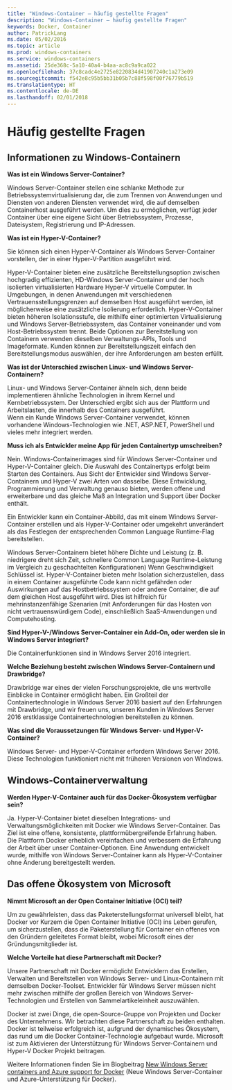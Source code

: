 ```yaml
---
title: "Windows-Container – häufig gestellte Fragen"
description: "Windows-Container – häufig gestellte Fragen"
keywords: Docker, Container
author: PatrickLang
ms.date: 05/02/2016
ms.topic: article
ms.prod: windows-containers
ms.service: windows-containers
ms.assetid: 25de368c-5a10-40a4-b4aa-ac8c9a9ca022
ms.openlocfilehash: 37c8cadc4e2725e8220834d41907240c1a273e09
ms.sourcegitcommit: f542e8c95b5bb31b05b7c88f598f00f76779b519
ms.translationtype: HT
ms.contentlocale: de-DE
ms.lasthandoff: 02/01/2018
---
```

# <a name="frequently-asked-questions"></a>Häufig gestellte Fragen

## <a name="about-windows-containers"></a>Informationen zu Windows-Containern

**Was ist ein Windows Server-Container?**

Windows Server-Container stellen eine schlanke Methode zur Betriebssystemvirtualisierung dar, die zum Trennen von Anwendungen und Diensten von anderen Diensten verwendet wird, die auf demselben Containerhost ausgeführt werden. Um dies zu ermöglichen, verfügt jeder Container über eine eigene Sicht über Betriebssystem, Prozesse, Dateisystem, Registrierung und IP-Adressen.  

**Was ist ein Hyper-V-Container?**

Sie können sich einen Hyper-V-Container als Windows Server-Container vorstellen, der in einer Hyper-V-Partition ausgeführt wird.

Hyper-V-Container bieten eine zusätzliche Bereitstellungsoption zwischen hochgradig effizienten, HD-Windows Server-Container und der hoch isolierten virtualisierten Hardware Hyper-V virtuelle Computer. In Umgebungen, in denen Anwendungen mit verschiedenen Vertrauensstellungsgrenzen auf demselben Host ausgeführt werden, ist möglicherweise eine zusätzliche Isolierung erforderlich. Hyper-V-Container bieten höheren Isolationsstufe, die mithilfe einer optimierten Virtualisierung und Windows Server-Betriebssystem, das Container voneinander und vom Host-Betriebssystem trennt. Beide Optionen zur Bereitstellung von Containern verwenden dieselben Verwaltungs-APIs, Tools und Imageformate. Kunden können zur Bereitstellungszeit einfach den Bereitstellungsmodus auswählen, der ihre Anforderungen am besten erfüllt.

**Was ist der Unterschied zwischen Linux- und Windows Server-Containern?**

Linux- und Windows Server-Container ähneln sich, denn beide implementieren ähnliche Technologien in ihrem Kernel und Kernbetriebssystem. Der Unterschied ergibt sich aus der Plattform und Arbeitslasten, die innerhalb des Containers ausgeführt.  
Wenn ein Kunde Windows Server-Container verwendet, können vorhandene Windows-Technologien wie .NET, ASP.NET, PowerShell und vieles mehr integriert werden.

**Muss ich als Entwickler meine App für jeden Containertyp umschreiben?**

Nein. Windows-Containerimages sind für Windows Server-Container und Hyper-V-Container gleich. Die Auswahl des Containertyps erfolgt beim Starten des Containers. Aus Sicht der Entwickler sind Windows Server-Containern und Hyper-V zwei Arten von dasselbe. Diese Entwicklung, Programmierung und Verwaltung genauso bieten, werden offene und erweiterbare und das gleiche Maß an Integration und Support über Docker enthält.

Ein Entwickler kann ein Container-Abbild, das mit einem Windows Server-Container erstellen und als Hyper-V-Container oder umgekehrt unverändert als das Festlegen der entsprechenden Common Language Runtime-Flag bereitstellen.

Windows Server-Containern bietet höhere Dichte und Leistung (z. B. niedrigere dreht sich Zeit, schnellere Common Language Runtime-Leistung im Vergleich zu geschachtelten Konfigurationen) Wenn Geschwindigkeit Schlüssel ist. Hyper-V-Container bieten mehr Isolation sicherzustellen, dass in einem Container ausgeführte Code kann nicht gefährden oder Auswirkungen auf das Hostbetriebssystem oder andere Container, die auf dem gleichen Host ausgeführt wird. Dies ist hilfreich für mehrinstanzenfähige Szenarien (mit Anforderungen für das Hosten von nicht vertrauenswürdigem Code), einschließlich SaaS-Anwendungen und Computehosting.

**Sind Hyper-V-/Windows Server-Container ein Add-On, oder werden sie in Windows Server integriert?**

Die Containerfunktionen sind in Windows Server 2016 integriert.  

**Welche Beziehung besteht zwischen Windows Server-Containern und Drawbridge?**

Drawbridge war eines der vielen Forschungsprojekte, die uns wertvolle Einblicke in Container ermöglicht haben.  Ein Großteil der Containertechnologie in Windows Server 2016 basiert auf den Erfahrungen mit Drawbridge, und wir freuen uns, unseren Kunden in Windows Server 2016 erstklassige Containertechnologien bereitstellen zu können.

**Was sind die Voraussetzungen für Windows Server- und Hyper-V-Container?**

Windows Server- und Hyper-V-Container erfordern Windows Server 2016. Diese Technologien funktioniert nicht mit früheren Versionen von Windows.


## <a name="windows-container-management"></a>Windows-Containerverwaltung

**Werden Hyper-V-Container auch für das Docker-Ökosystem verfügbar sein?**

Ja. Hyper-V-Container bietet dieselben Integrations- und Verwaltungsmöglichkeiten mit Docker wie Windows Server-Container.  Das Ziel ist eine offene, konsistente, plattformübergreifende Erfahrung haben.  
Die Plattform Docker erheblich vereinfachen und verbessern die Erfahrung der Arbeit über unser Container-Optionen. Eine Anwendung entwickelt wurde, mithilfe von Windows Server-Container kann als Hyper-V-Container ohne Änderung bereitgestellt werden.


## <a name="microsofts-open-ecosystem"></a>Das offene Ökosystem von Microsoft

**Nimmt Microsoft an der Open Container Initiative (OCI) teil?**

Um zu gewährleisten, dass das Paketerstellungsformat universell bleibt, hat Docker vor Kurzem die Open Container Initiative (OCI) ins Leben gerufen, um sicherzustellen, dass die Paketerstellung für Container ein offenes von den Gründern geleitetes Format bleibt, wobei Microsoft eines der Gründungsmitglieder ist.

**Welche Vorteile hat diese Partnerschaft mit Docker?**

Unsere Partnerschaft mit Docker ermöglicht Entwicklern das Erstellen, Verwalten und Bereitstellen von Windows Server- und Linux-Containern mit demselben Docker-Toolset. Entwickler für Windows Server müssen nicht mehr zwischen mithilfe der großen Bereich von Windows Server-Technologien und Erstellen von Sammelartikeleinheit auszuwählen.  

Docker ist zwei Dinge, die open-Source-Gruppe von Projekten und Docker des Unternehmens. Wir betrachten diese Partnerschaft zu beiden enthalten. Docker ist teilweise erfolgreich ist, aufgrund der dynamisches Ökosystem, das rund um die Docker Container-Technologie aufgebaut wurde. Microsoft ist zum Aktivieren der Unterstützung für Windows Server-Containern und Hyper-V Docker Projekt beitragen.  

Weitere Informationen finden Sie im Blogbeitrag [New Windows Server containers and Azure support for Docker](http://azure.microsoft.com/blog/2014/10/15/new-windows-server-containers-and-azure-support-for-docker/?WT.mc_id=Blog_ServerCloud_Announce_TTD) (Neue Windows Server-Container und Azure-Unterstützung für Docker).
